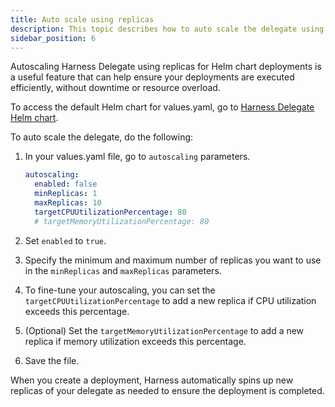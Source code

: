 ```yaml
---
title: Auto scale using replicas
description: This topic describes how to auto scale the delegate using replicas for Helm chart deployments.
sidebar_position: 6
---
```


Autoscaling Harness Delegate using replicas for Helm chart deployments is a useful feature that can help ensure your deployments are executed efficiently, without downtime or resource overload.

To access the default Helm chart for values.yaml, go to [Harness Delegate Helm chart](https://github.com/harness/delegate-helm-chart/blob/main/harness-delegate-ng/values.yaml).

To auto scale the delegate, do the following:

1. In your values.yaml file, go to `autoscaling` parameters.

   ```yaml
   autoscaling:
     enabled: false
     minReplicas: 1
     maxReplicas: 10
     targetCPUUtilizationPercentage: 80
     # targetMemoryUtilizationPercentage: 80
   ```

2. Set `enabled` to `true`.

3. Specify the minimum and maximum number of replicas you want to use in the `minReplicas` and `maxReplicas` parameters.

4. To fine-tune your autoscaling, you can set the `targetCPUUtilizationPercentage` to add a new replica if CPU utilization exceeds this percentage.

5. (Optional) Set the `targetMemoryUtilizationPercentage` to add a new replica if memory utilization exceeds this percentage.

6. Save the file.

When you create a deployment, Harness automatically spins up new replicas of your delegate as needed to ensure the deployment is completed.

